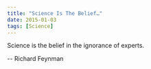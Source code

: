 ```yaml
---
title: "Science Is The Belief…"
date: 2015-01-03
tags: [Science]
---
```


Science is the belief in the ignorance of experts.

-- Richard Feynman
